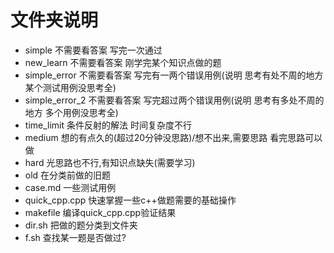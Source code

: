 # 文件夹说明
- simple 不需要看答案 写完一次通过
- new_learn 不需要看答案 刚学完某个知识点做的题
- simple_error 不需要看答案 写完有一两个错误用例(说明 思考有处不周的地方 某个测试用例没思考全)
- simple_error_2 不需要看答案 写完超过两个错误用例(说明 思考有多处不周的地方 多个用例没思考全)
- time_limit 条件反射的解法 时间复杂度不行
- medium 想的有点久的(超过20分钟没思路)/想不出来,需要思路 看完思路可以做
- hard 光思路也不行,有知识点缺失(需要学习)
- old 在分类前做的旧题
- case.md 一些测试用例
- quick_cpp.cpp 快速掌握一些c++做题需要的基础操作
- makefile 编译quick_cpp.cpp验证结果
- dir.sh 把做的题分类到文件夹
- f.sh 查找某一题是否做过?